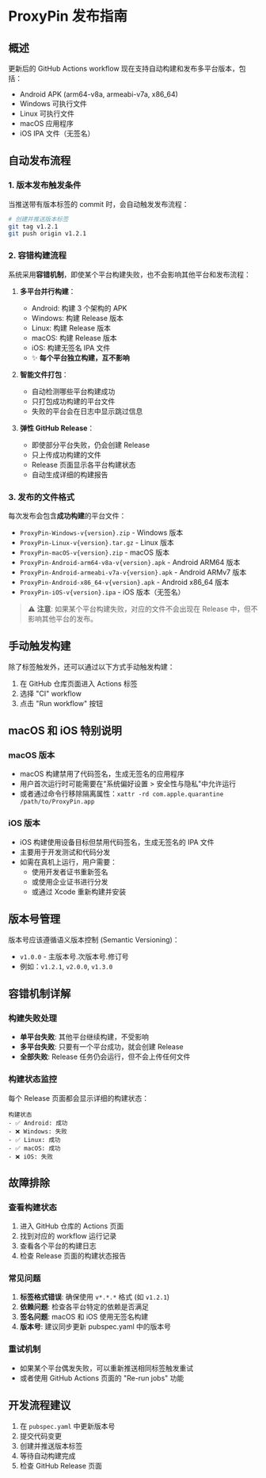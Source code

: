 # ProxyPin 发布指南

## 概述

更新后的 GitHub Actions workflow 现在支持自动构建和发布多平台版本，包括：
- Android APK (arm64-v8a, armeabi-v7a, x86_64)
- Windows 可执行文件
- Linux 可执行文件
- macOS 应用程序
- iOS IPA 文件（无签名）

## 自动发布流程

### 1. 版本发布触发条件

当推送带有版本标签的 commit 时，会自动触发发布流程：

```bash
# 创建并推送版本标签
git tag v1.2.1
git push origin v1.2.1
```

### 2. 容错构建流程

系统采用**容错机制**，即使某个平台构建失败，也不会影响其他平台和发布流程：

1. **多平台并行构建**：
   - Android: 构建 3 个架构的 APK
   - Windows: 构建 Release 版本
   - Linux: 构建 Release 版本
   - macOS: 构建 Release 版本
   - iOS: 构建无签名 IPA 文件
   - ✨ **每个平台独立构建，互不影响**

2. **智能文件打包**：
   - 自动检测哪些平台构建成功
   - 只打包成功构建的平台文件
   - 失败的平台会在日志中显示跳过信息

3. **弹性 GitHub Release**：
   - 即使部分平台失败，仍会创建 Release
   - 只上传成功构建的文件
   - Release 页面显示各平台构建状态
   - 自动生成详细的构建报告

### 3. 发布的文件格式

每次发布会包含**成功构建**的平台文件：

- `ProxyPin-Windows-v{version}.zip` - Windows 版本
- `ProxyPin-Linux-v{version}.tar.gz` - Linux 版本  
- `ProxyPin-macOS-v{version}.zip` - macOS 版本
- `ProxyPin-Android-arm64-v8a-v{version}.apk` - Android ARM64 版本
- `ProxyPin-Android-armeabi-v7a-v{version}.apk` - Android ARMv7 版本
- `ProxyPin-Android-x86_64-v{version}.apk` - Android x86_64 版本
- `ProxyPin-iOS-v{version}.ipa` - iOS 版本（无签名）

> ⚠️ **注意**: 如果某个平台构建失败，对应的文件不会出现在 Release 中，但不影响其他平台的发布。

## 手动触发构建

除了标签触发外，还可以通过以下方式手动触发构建：

1. 在 GitHub 仓库页面进入 Actions 标签
2. 选择 "CI" workflow
3. 点击 "Run workflow" 按钮

## macOS 和 iOS 特别说明

### macOS 版本
- macOS 构建禁用了代码签名，生成无签名的应用程序
- 用户首次运行时可能需要在"系统偏好设置 > 安全性与隐私"中允许运行
- 或者通过命令行移除隔离属性：`xattr -rd com.apple.quarantine /path/to/ProxyPin.app`

### iOS 版本  
- iOS 构建使用设备目标但禁用代码签名，生成无签名的 IPA 文件
- 主要用于开发测试和代码分发
- 如需在真机上运行，用户需要：
  - 使用开发者证书重新签名
  - 或使用企业证书进行分发
  - 或通过 Xcode 重新构建并安装

## 版本号管理

版本号应该遵循语义版本控制 (Semantic Versioning)：
- `v1.0.0` - 主版本号.次版本号.修订号
- 例如：`v1.2.1`, `v2.0.0`, `v1.3.0`

## 容错机制详解

### 构建失败处理
- **单平台失败**: 其他平台继续构建，不受影响
- **多平台失败**: 只要有一个平台成功，就会创建 Release
- **全部失败**: Release 任务仍会运行，但不会上传任何文件

### 构建状态监控
每个 Release 页面都会显示详细的构建状态：
```
构建状态
- ✅ Android: 成功
- ❌ Windows: 失败  
- ✅ Linux: 成功
- ✅ macOS: 成功
- ❌ iOS: 失败
```

## 故障排除

### 查看构建状态
1. 进入 GitHub 仓库的 Actions 页面
2. 找到对应的 workflow 运行记录
3. 查看各个平台的构建日志
4. 检查 Release 页面的构建状态报告

### 常见问题
1. **标签格式错误**: 确保使用 `v*.*.*` 格式 (如 `v1.2.1`)
2. **依赖问题**: 检查各平台特定的依赖是否满足
3. **签名问题**: macOS 和 iOS 使用无签名构建
4. **版本号**: 建议同步更新 pubspec.yaml 中的版本号

### 重试机制
- 如果某个平台偶发失败，可以重新推送相同标签触发重试
- 或者使用 GitHub Actions 页面的 "Re-run jobs" 功能

## 开发流程建议

1. 在 `pubspec.yaml` 中更新版本号
2. 提交代码变更
3. 创建并推送版本标签
4. 等待自动构建完成
5. 检查 GitHub Release 页面
